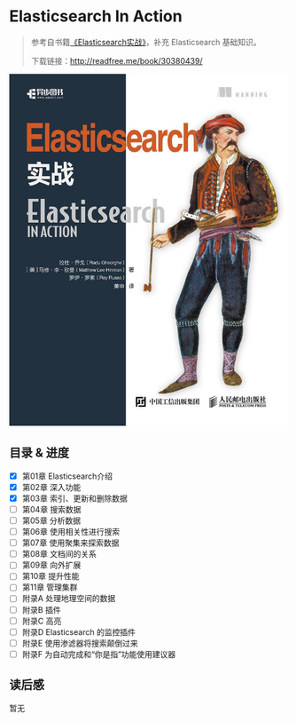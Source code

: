 # Elasticsearch In Action

> 参考自书籍[《Elasticsearch实战》](<https://book.douban.com/subject/30380439/>)，补充 Elasticsearch 基础知识。
>
> 下载链接：<http://readfree.me/book/30380439/> 

![Elasticsear in Action](assets/s29924552.jpg)

## 目录 & 进度

- [x] 第01章 Elasticsearch介绍
- [x] 第02章 深入功能
- [x] 第03章 索引、更新和删除数据
- [ ] 第04章 搜索数据
- [ ] 第05章 分析数据
- [ ] 第06章 使用相关性进行搜索
- [ ] 第07章 使用聚集来探索数据
- [ ] 第08章 文档间的关系
- [ ] 第09章 向外扩展
- [ ] 第10章 提升性能
- [ ] 第11章 管理集群
- [ ] 附录A 处理地理空间的数据
- [ ] 附录B 插件
- [ ] 附录C 高亮
- [ ] 附录D Elasticsearch 的监控插件
- [ ] 附录E 使用渗滤器将搜索颠倒过来
- [ ] 附录F 为自动完成和“你是指”功能使用建议器

## 读后感

暂无
